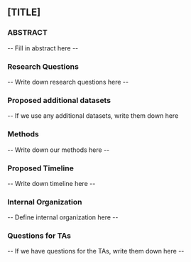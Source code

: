## [TITLE]

### ABSTRACT

-- Fill in abstract here --

### Research Questions

-- Write down research questions here --

### Proposed additional datasets

-- If we use any additional datasets, write them down here

### Methods

-- Write down our methods here --

### Proposed Timeline

-- Write down timeline here --

### Internal Organization

-- Define internal organization here --

### Questions for TAs

-- If we have questions for the TAs, write them down here --

